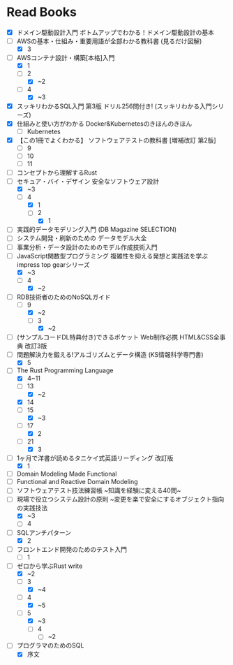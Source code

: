 # Read Books

- [x] ドメイン駆動設計入門 ボトムアップでわかる！ドメイン駆動設計の基本
- [ ] AWSの基本・仕組み・重要用語が全部わかる教科書 (見るだけ図解)
  - [x] 3
- [ ] AWSコンテナ設計・構築[本格]入門
  - [x] 1
  - [ ] 2
    - [x] ~2
  - [ ] 4
    - [x] ~3
- [x] スッキリわかるSQL入門 第3版 ドリル256問付き! (スッキリわかる入門シリーズ)
- [x] 仕組みと使い方がわかる Docker&Kubernetesのきほんのきほん
  - [ ] Kubernetes
- [x] 【この1冊でよくわかる】 ソフトウェアテストの教科書 [増補改訂 第2版]
  - [ ] 9
  - [ ] 10
  - [ ] 11
- [ ] コンセプトから理解するRust
- [ ] セキュア・バイ・デザイン 安全なソフトウェア設計
  - [x] ~3
  - [ ] 4
    - [x] 1
    - [ ] 2
      - [x] 1
- [ ] 実践的データモデリング入門 (DB Magazine SELECTION)
- [ ] システム開発・刷新のための データモデル大全
- [ ] 事業分析・データ設計のためのモデル作成技術入門
- [ ] JavaScript関数型プログラミング 複雑性を抑える発想と実践法を学ぶ impress top gearシリーズ
  - [x] ~3
  - [ ] 4
    - [x] ~2
- [ ] RDB技術者のためのNoSQLガイド
  - [ ] 9
    - [x] ~2
    - [ ] 3
      - [x] ~2
- [ ] (サンプルコードDL特典付き)できるポケット Web制作必携 HTML&CSS全事典 改訂3版
- [ ] 問題解決力を鍛える!アルゴリズムとデータ構造 (KS情報科学専門書)
  - [x] 5
- [ ] The Rust Programming Language
  - [x] 4~11
  - [ ] 13
    - [x] ~2
  - [x] 14
  - [ ] 15
    - [x] ~3
  - [ ] 17
    - [x] 2
  - [ ] 21
    - [x] 3
- [ ] 1ヶ月で洋書が読めるタニケイ式英語リーディング 改訂版
  - [x] 1
- [ ] Domain Modeling Made Functional
- [ ] Functional and Reactive Domain Modeling
- [ ] ソフトウェアテスト技法練習帳 ~知識を経験に変える40問~
- [ ] 現場で役立つシステム設計の原則 ~変更を楽で安全にするオブジェクト指向の実践技法
  - [x] ~3
  - [ ] 4
- [ ] SQLアンチパターン
  - [x] 2
- [ ] フロントエンド開発のためのテスト入門
  - [ ] 1
- [ ] ゼロから学ぶRust write
  - [x] ~2
  - [ ] 3
    - [x] ~4
  - [ ] 4
    - [x] ~5
  - [ ] 5
    - [x] ~3
    - [ ] 4
      - [ ] ~2
- [ ] プログラマのためのSQL
  - [x] 序文
